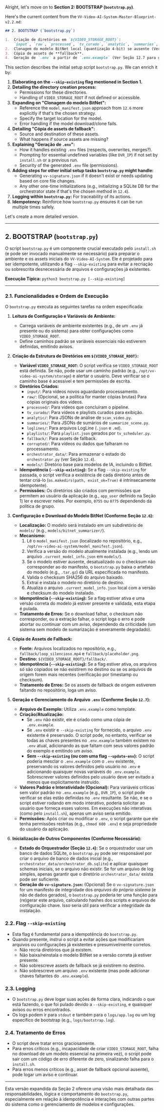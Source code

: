 Alright, let's move on to **Section 2: BOOTSTRAP (`bootstrap.py`)**.

Here's the current content from the `VV-Video-AI-System-Master-Blueprint-v2.2.md`:

```markdown
## 2. BOOTSTRAP (`bootstrap.py`)

1.  Criação de diretórios em `${VIDEO_STORAGE_ROOT}`:
    `input`, `raw`, `processed`, `tv_curado`, `analytic`, `summaries`, `loglines`, `playlists`, `fallback`, `corrupted`.
2.  Clonagem do modelo BitNet local (quantização 4-bit) se ausente (Ver Seção 12.6 para gerenciamento do modelo).
3.  Cópia de assets de **fallback**.
4.  Geração de `.env` a partir de `.env.example` (Ver Seção 12.7 para gestão de segredos).
```

This section describes the initial setup script `bootstrap.py`. We can enrich it by:

1.  **Elaborating on the `--skip-existing` flag mentioned in Section 1.**
2.  **Detailing the directory creation process:**
    *   Permissions for these directories.
    *   Handling of `VIDEO_STORAGE_ROOT` if not defined or accessible.
3.  **Expanding on "Clonagem do modelo BitNet":**
    *   Reference the `model_manifest.json` approach from `12.6` more explicitly if that's the chosen strategy.
    *   Specify the target location for the model.
    *   Error handling if the model download/clone fails.
4.  **Detailing "Cópia de assets de fallback":**
    *   Source and destination of these assets.
    *   What happens if source assets are missing?
5.  **Explaining "Geração de `.env`":**
    *   How it handles existing `.env` files (respects, overwrites, merges?).
    *   Prompting for essential undefined variables (like `DVR_IP`) if not set by `install.sh` or a previous run.
    *   Security of the generated `.env` file (permissions).
6.  **Adding steps for other initial setup tasks `bootstrap.py` might handle:**
    *   Generating `vv-signature.json` if it doesn't exist or needs updating based on core file changes.
    *   Any other one-time initializations (e.g., initializing a SQLite DB for the orchestrator state if that's the chosen method in `12.4`).
7.  **Logging within `bootstrap.py`:** For traceability of its actions.
8.  **Idempotency:** Reinforce how `bootstrap.py` ensures it can be run multiple times safely.

Let's create a more detailed version.

---

## 2. BOOTSTRAP (`bootstrap.py`)

O script `bootstrap.py` é um componente crucial executado pelo `install.sh` (e pode ser invocado manualmente se necessário) para preparar o ambiente e os assets iniciais do `VV-Video-AI-System`. Ele é projetado para ser idempotente, utilizando a flag `--skip-existing` para evitar a recriação ou sobrescrita desnecessária de arquivos e configurações já existentes.

**Execução Típica:** `python3 bootstrap.py [--skip-existing]`

---

### 2.1. Funcionalidades e Ordem de Execução

O `bootstrap.py` executa as seguintes tarefas na ordem especificada:

1.  **Leitura de Configuração e Variáveis de Ambiente:**
    *   Carrega variáveis de ambiente existentes (e.g., de um `.env` já presente ou do sistema) para obter configurações como `VIDEO_STORAGE_ROOT`.
    *   Define caminhos padrão se variáveis essenciais não estiverem definidas, emitindo avisos.

2.  **Criação da Estrutura de Diretórios em `${VIDEO_STORAGE_ROOT}`:**
    *   **Variável `VIDEO_STORAGE_ROOT`:** O script verifica se `VIDEO_STORAGE_ROOT` está definida. Se não, pode usar um caminho padrão (e.g., `/opt/vv-video-ai-system/storage`) e alertar o usuário. Deve verificar se o caminho base é acessível e tem permissões de escrita.
    *   **Diretórios Criados:**
        *   `input/`: Para vídeos novos aguardando processamento.
        *   `raw/`: (Opcional, se a política for manter cópias brutas) Para cópias originais dos vídeos.
        *   `processed/`: Para vídeos que concluíram o pipeline.
        *   `tv_curado/`: Para vídeos e playlists curados para exibição.
        *   `analytic/`: Para JSONs de análise de `scan_video.py`.
        *   `summaries/`: Para JSONs de sumários de `summarize_scene.py`.
        *   `loglines/`: Para arquivos LogLine (`.json` e `.md`).
        *   `playlists/`: Para `playlist.json` gerados por `tv_scheduler.py`.
        *   `fallback/`: Para assets de fallback.
        *   `corrupted/`: Para vídeos ou dados que falharam no processamento.
        *   `orchestrator_data/`: Para armazenar o estado do `orchestrator.py` (ver Seção `12.4`).
        *   `models/`: Diretório base para modelos de IA, incluindo o BitNet.
    *   **Idempotência (`--skip-existing`):** Se a flag `--skip-existing` for passada, o script verifica a existência de cada diretório antes de tentar criá-lo (`os.makedirs(path, exist_ok=True)` é intrinsecamente idempotente).
    *   **Permissões:** Os diretórios são criados com permissões que permitem ao usuário da aplicação (e.g., `app_user` definido na Seção 1) ler e escrever neles. Por exemplo, `0755` ou `0775` dependendo da política de grupo.

3.  **Configuração e Download do Modelo BitNet (Conforme Seção `12.6`):**
    *   **Localização:** O modelo será instalado em um subdiretório de `models/` (e.g., `models/bitnet_summarizer/`).
    *   **Mecanismo:**
        1.  Lê o `model_manifest.json` (localizado no repositório, e.g., `/opt/vv-video-ai-system/model_manifest.json`).
        2.  Verifica a versão do modelo atualmente instalada (e.g., lendo um arquivo `.current_model_info.json` em `models/`).
        3.  Se o modelo estiver ausente, desatualizado ou o checksum não corresponder ao do manifesto, o `bootstrap.py` baixa o artefato do modelo (e.g., `.tar.gz`) da URL especificada no manifesto.
        4.  Valida o checksum SHA256 do arquivo baixado.
        5.  Extrai e instala o modelo no diretório de destino.
        6.  Atualiza o arquivo `.current_model_info.json` local com a versão e checksum do modelo instalado.
    *   **Idempotência (`--skip-existing`):** Se a flag estiver ativa e uma versão correta do modelo já estiver presente e validada, esta etapa é pulada.
    *   **Tratamento de Erros:** Se o download falhar, o checksum não corresponder, ou a extração falhar, o script loga o erro e pode abortar ou continuar com um aviso, dependendo da criticidade (um sistema sem modelo de sumarização é severamente degradado).

4.  **Cópia de Assets de Fallback:**
    *   **Fonte:** Arquivos localizados no repositório, e.g., `fallback/loop_silencioso.mp4` e `fallback/placeholder.png`.
    *   **Destino:** `${VIDEO_STORAGE_ROOT}/fallback/`.
    *   **Idempotência (`--skip-existing`):** Se a flag estiver ativa, os arquivos só são copiados se não existirem no destino ou se os arquivos de origem forem mais recentes (verificação por timestamp ou checksum).
    *   **Tratamento de Erros:** Se os assets de fallback de origem estiverem faltando no repositório, loga um aviso.

5.  **Geração e Gerenciamento do Arquivo `.env` (Conforme Seção `12.7`):**
    *   **Arquivo de Exemplo:** Utiliza `.env.example` como template.
    *   **Criação/Atualização:**
        *   Se `.env` não existir, ele é criado como uma cópia de `.env.example`.
        *   Se `.env` existir e `--skip-existing` for fornecido, o arquivo `.env` existente é preservado. O script pode, no entanto, verificar se todas as chaves presentes no `.env.example` também existem no `.env` atual, adicionando as que faltam com seus valores padrão do exemplo e emitindo um aviso.
        *   **Sem `--skip-existing` (ou com uma flag `--update-env`):** O script poderia mesclar o `.env.example` com o `.env` existente, preservando os valores definidos pelo usuário no `.env` e adicionando quaisquer novas variáveis do `.env.example`. Sobrescrever valores definidos pelo usuário deve ser evitado a menos que explicitamente instruído.
    *   **Valores Padrão e Interatividade (Opcional):** Para variáveis críticas sem valor padrão no `.env.example` (e.g., `DVR_IP`), o script pode verificar se elas estão definidas no `.env` resultante. Se não, e se o script estiver rodando em modo interativo, poderia solicitar ao usuário que forneça esses valores. Em execuções não interativas (como pelo `install.sh`), apenas um aviso seria emitido.
    *   **Permissões:** Após criar ou modificar o `.env`, o script garante que ele tenha permissões restritas (e.g., `chmod 600 .env`) e seja propriedade do usuário da aplicação.

6.  **Inicialização de Outros Componentes (Conforme Necessário):**
    *   **Estado do Orquestrador (Seção `12.4`):** Se o orquestrador usar um banco de dados SQLite, o `bootstrap.py` pode ser responsável por criar o arquivo de banco de dados inicial (e.g., `orchestrator_data/orchestrator_db.sqlite`) e aplicar quaisquer schemas iniciais, se o arquivo não existir. Se for um arquivo de log simples, apenas garantir que o diretório `orchestrator_data/` exista pode ser suficiente.
    *   **Geração do `vv-signature.json`:** (Opcional) Se o `vv-signature.json` for um manifesto de integridade dos *arquivos do próprio sistema* (e não de dados gerados), o `bootstrap.py` poderia ter uma função para (re)gerar este arquivo, calculando hashes dos scripts e arquivos de configuração chave. Isso seria útil para verificar a integridade da instalação.

### 2.2. Flag `--skip-existing`

*   Esta flag é fundamental para a idempotência do `bootstrap.py`.
*   Quando presente, instrui o script a evitar ações que modificariam arquivos ou configurações já existentes e presumivelmente corretos.
    *   Não recria diretórios que já existem.
    *   Não baixa/reinstala o modelo BitNet se a versão correta já estiver presente.
    *   Não sobrescreve assets de fallback se já existirem no destino.
    *   Não sobrescreve um arquivo `.env` existente (mas pode adicionar chaves faltantes do `.env.example`).

### 2.3. Logging

*   O `bootstrap.py` deve logar suas ações de forma clara, indicando o que está fazendo, o que foi pulado devido a `--skip-existing`, e quaisquer avisos ou erros encontrados.
*   Os logs podem ir para `stdout` e também para o `logs/app.log` ou um log específico de bootstrap (e.g., `logs/bootstrap.log`).

### 2.4. Tratamento de Erros

*   O script deve tratar erros graciosamente.
*   Para erros críticos (e.g., incapacidade de criar `VIDEO_STORAGE_ROOT`, falha no download de um modelo essencial na primeira vez), o script pode sair com um código de erro diferente de zero, sinalizando falha para o `install.sh`.
*   Para erros menos críticos (e.g., asset de fallback opcional ausente), pode logar um aviso e continuar.

---

Esta versão expandida da Seção 2 oferece uma visão mais detalhada das responsabilidades, lógica e comportamento do `bootstrap.py`, especialmente em relação à idempotência e interações com outras partes do sistema como o gerenciamento de modelos e configurações.

